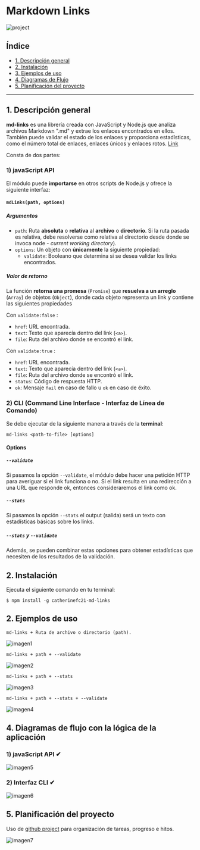 # Markdown Links

![project](images/portada.png)

## Índice

- [1. Descripción general](#1-descripción-general)
- [2. Instalación](#2-instalación)
- [3. Ejemplos de uso](#3-ejemplos-de-uso)
- [4. Diagramas de Flujo](#4-Diagramas-de-flujo)
- [5. Planificación del proyecto](#5-Planificación-del-proyecto)

---

## 1. Descripción general

**md-links** es una librería creada con JavaScript y Node.js que analiza archivos Markdown ".md" y extrae los enlaces encontrados en ellos. También puede validar el estado de los enlaces y proporciona estadísticas, como el número total de enlaces, enlaces únicos y enlaces rotos.
[Link]([https://www.npmjs.com/package/catherinefc21-md-links])

Consta de dos partes:

### 1) javaScript API

El módulo puede **importarse** en otros scripts de Node.js y ofrece la siguiente interfaz:

#### `mdLinks(path, options)`

##### Argumentos

- `path`: Ruta **absoluta** o **relativa** al **archivo** o **directorio**.
  Si la ruta pasada es relativa, debe resolverse como relativa al directorio
  desde donde se invoca node - _current working directory_).
- `options`: Un objeto con **únicamente** la siguiente propiedad:
  - `validate`: Booleano que determina si se desea validar los links
    encontrados.

##### Valor de retorno

La función **retorna una promesa** (`Promise`) que **resuelva a un arreglo** (`Array`) de objetos (`Object`), donde cada objeto representa un link y contiene
las siguientes propiedades

Con `validate:false` :

- `href`: URL encontrada.
- `text`: Texto que aparecía dentro del link (`<a>`).
- `file`: Ruta del archivo donde se encontró el link.

Con `validate:true` :

- `href`: URL encontrada.
- `text`: Texto que aparecía dentro del link (`<a>`).
- `file`: Ruta del archivo donde se encontró el link.
- `status`: Código de respuesta HTTP.
- `ok`: Mensaje `fail` en caso de fallo u `ok` en caso de éxito.

### 2) CLI (Command Line Interface - Interfaz de Línea de Comando)

Se debe ejecutar de la siguiente manera a través de la **terminal**:

`md-links <path-to-file> [options]`

#### Options

##### `--validate`

Si pasamos la opción `--validate`, el módulo debe hacer una petición HTTP para averiguar si el link funciona o no. Si el link resulta en una redirección a una
URL que responde ok, entonces consideraremos el link como ok.

##### `--stats`

Si pasamos la opción `--stats` el output (salida) será un texto con estadísticas básicas sobre los links.

##### `--stats` y `--validate`

Además, se pueden combinar estas opciones para obtener estadísticas que
necesiten de los resultados de la validación.

## 2. Instalación

Ejecuta el siguiente comando en tu terminal:

`$ npm install -g catherinefc21-md-links`

## 2. Ejemplos de uso

`md-links + Ruta de archivo o directorio (path).`

![imagen1](images/mdlinks1.JPG)

`md-links + path + --validate`

![imagen2](images/mdlinks2.JPG)

`md-links + path + --stats`

![imagen3](images/mdlinks3.JPG)

`md-links + path + --stats + --validate`

![imagen4](images/mdlinks.JPG)

## 4. Diagramas de flujo con la lógica de la aplicación

### 1) javaScript API ✔

![imagen5](images/diagrama1.jpg)

### 2) Interfaz CLI ✔

![imagen6](images/diagrama2.jpg)

## 5. Planificación del proyecto

Uso de [github project](https://github.com/users/catherinefc21/projects/2) para organización de tareas, progreso e hitos.

![imagen7](images/project1.JPG)
